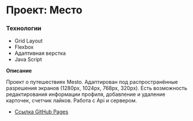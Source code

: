 # Проект: Место

### Технологии

* Grid Layout
* Flexbox
* Адаптивная верстка
* Java Script

**Описание**

Проект о путешествиях Mesto. Адаптирован под распространённые разрешения экранов (1280px, 1024px, 768px, 320px).
Есть возможность редактирования информации профиля, добавление и удаление карточек, счетчик лайков.
Работа с Api и сервером.




* [Ссылка GitHub Pages](https://lanna94.github.io/mesto/)


